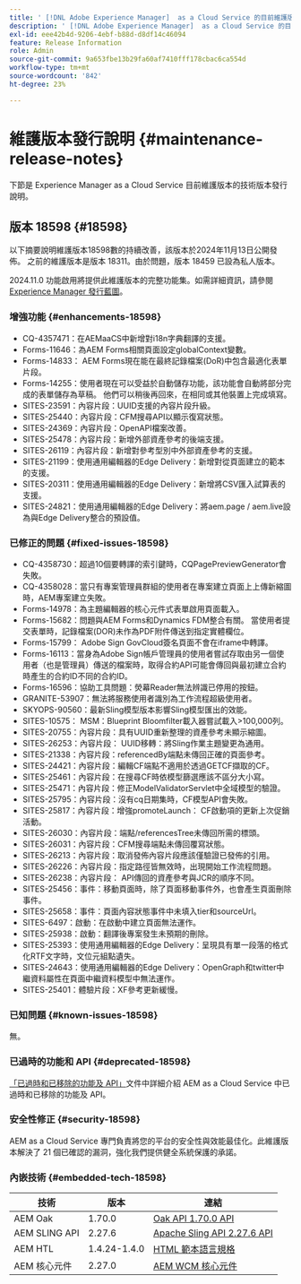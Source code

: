 ```yaml
---
title: ' [!DNL Adobe Experience Manager]  as a Cloud Service 的目前維護版本發行說明。'
description: ' [!DNL Adobe Experience Manager]  as a Cloud Service 的目前維護版本發行說明。'
exl-id: eee42b4d-9206-4ebf-b88d-d8df14c46094
feature: Release Information
role: Admin
source-git-commit: 9a653fbe13b29fa60af7410fff178cbac6ca554d
workflow-type: tm+mt
source-wordcount: '842'
ht-degree: 23%

---
```



# 維護版本發行說明 {#maintenance-release-notes}

下節是 Experience Manager as a Cloud Service 目前維護版本的技術版本發行說明。

## 版本 18598 {#18598}

以下摘要說明維護版本18598數的持續改善，該版本於2024年11月13日公開發佈。 之前的維護版本是版本 18311。由於問題，版本 18459 已設為私人版本。

2024.11.0 功能啟用將提供此維護版本的完整功能集。如需詳細資訊，請參閱 [Experience Manager 發行藍圖](https://experienceleague.adobe.com/zh-hant/docs/experience-manager-release-information/aem-release-updates/update-releases-roadmap)。

### 增強功能 {#enhancements-18598}

* CQ-4357471：在AEMaaCS中新增對i18n字典翻譯的支援。
* Forms-11646：為AEM Forms相關頁面設定globalContext變數。
* Forms-14833： AEM Forms現在能在最終記錄檔案(DoR)中包含最適化表單片段。
* Forms-14255：使用者現在可以受益於自動儲存功能，該功能會自動將部分完成的表單儲存為草稿。 他們可以稍後再回來，在相同或其他裝置上完成填寫。
* SITES-23591：內容片段：UUID支援的內容片段升級。
* SITES-25440：內容片段：CFM搜尋API以顯示復寫狀態。
* SITES-24369：內容片段：OpenAPI檔案改善。
* SITES-25478：內容片段：新增外部資產參考的後端支援。
* SITES-26119：內容片段：新增對參考型別中外部資產參考的支援。
* SITES-21199：使用通用編輯器的Edge Delivery：新增對從頁面建立的範本的支援。
* SITES-20311：使用通用編輯器的Edge Delivery：新增將CSV匯入試算表的支援。
* SITES-24821：使用通用編輯器的Edge Delivery：將aem.page / aem.live設為與Edge Delivery整合的預設值。

### 已修正的問題 {#fixed-issues-18598}

* CQ-4358730：超過10個要轉譯的索引鍵時，CQPagePreviewGenerator會失敗。
* CQ-4358028：當只有專案管理員群組的使用者在專案建立頁面上上傳新縮圖時，AEM專案建立失敗。
* Forms-14978：為主題編輯器的核心元件式表單啟用頁面載入。
* Forms-15682：問題與AEM Forms和Dynamics FDM整合有關。 當使用者提交表單時，記錄檔案(DOR)未作為PDF附件傳送到指定實體欄位。
* Forms-15799： Adobe Sign GovCloud簽名頁面不會在iframe中轉譯。
* Forms-16113：當身為Adobe Sign帳戶管理員的使用者嘗試存取由另一個使用者（也是管理員）傳送的檔案時，取得合約API可能會傳回與最初建立合約時產生的合約ID不同的合約ID。
* Forms-16596：協助工具問題：熒幕Reader無法辨識已停用的按鈕。
* GRANITE-53907：無法將服務使用者識別為工作流程超級使用者。
* SKYOPS-90560：最新Sling模型版本影響Sling模型匯出的效能。
* SITES-10575： MSM：Blueprint Bloomfilter載入器嘗試載入>100,000列。
* SITES-20755：內容片段：具有UUID重新整理的資產參考未顯示縮圖。
* SITES-26253：內容片段： UUID移轉：將Sling作業主題變更為通用。
* SITES-21338：內容片段：referencedBy端點未傳回正確的頁面參考。
* SITES-24421：內容片段：編輯CF端點不適用於透過GETCF擷取的CF。
* SITES-25461：內容片段：在搜尋CF時依模型篩選應該不區分大小寫。
* SITES-25471：內容片段：修正ModelValidatorServlet中全域模型的驗證。
* SITES-25795：內容片段：沒有cq日期集時，CF模型API會失敗。
* SITES-25817：內容片段：增強promoteLaunch： CF啟動項的更新上次促銷活動。
* SITES-26030：內容片段：端點/referencesTree未傳回所需的標頭。
* SITES-26031：內容片段：CFM搜尋端點未傳回覆寫狀態。
* SITES-26213：內容片段：取消發佈內容片段應該僅驗證已發佈的引用。
* SITES-26226：內容片段：指定路徑皆無效時，出現開始工作流程問題。
* SITES-26238：內容片段： API傳回的資產參考與JCR的順序不同。
* SITES-25456：事件：移動頁面時，除了頁面移動事件外，也會產生頁面刪除事件。
* SITES-25658：事件：頁面內容狀態事件中未填入tier和sourceUrl。
* SITES-6497：啟動：在啟動中建立頁面無法運作。
* SITES-25938：啟動：翻譯後專案發生未預期的刪除。
* SITES-25393：使用通用編輯器的Edge Delivery：呈現具有單一段落的格式化RTF文字時，文位元組點遺失。
* SITES-24643：使用通用編輯器的Edge Delivery：OpenGraph和twitter中繼資料屬性在頁面中繼資料模型中無法運作。
* SITES-25401：體驗片段：XF參考更新緩慢。

### 已知問題 {#known-issues-18598}

無。

### 已過時的功能和 API {#deprecated-18598}

[「已過時和已移除的功能及 API」](/help/release-notes/deprecated-removed-features.md)文件中詳細介紹 AEM as a Cloud Service 中已過時和已移除的功能及 API。

### 安全性修正 {#security-18598}

AEM as a Cloud Service 專門負責將您的平台的安全性與效能最佳化。此維護版本解決了 21 個已確認的漏洞，強化我們提供健全系統保護的承諾。

### 內嵌技術 {#embedded-tech-18598}

| 技術 | 版本 | 連結 |
|---|---|---|
| AEM Oak | 1.70.0 | [Oak API 1.70.0 API](https://www.javadoc.io/doc/org.apache.jackrabbit/oak-api/1.70.0/index.html) |
| AEM SLING API | 2.27.6 | [Apache Sling API 2.27.6 API](https://www.javadoc.io/doc/org.apache.sling/org.apache.sling.api/latest/index.html) |
| AEM HTL | 1.4.24-1.4.0 | [HTML 範本語言規格](https://github.com/adobe/htl-spec) |
| AEM 核心元件 | 2.27.0 | [AEM WCM 核心元件](https://github.com/adobe/aem-core-wcm-components) |
